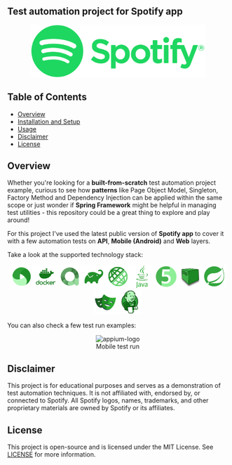 ## Test automation project for Spotify app

<p align="center">
  <img src="media/logo/Spotify_Logo_RGB_Green.png" alt="spotify-logo" width="400">
</p>

## Table of Contents
- [Overview](#overview)
- [Installation and Setup](#installation-and-setup)
- [Usage](#usage)
- [Disclaimer](#disclaimer)
- [License](#license)

## Overview
Whether you're looking for a **built-from-scratch** test automation project example, curious to see how **patterns** like Page Object Model, Singleton, Factory Method and Dependency Injection can be applied within the same scope or just wonder if **Spring Framework** might be helpful in managing test utilities - this repository could be a great thing to explore and play around! 

For this project I've used the latest public version of **Spotify app** to cover it with a few automation tests on **API**, **Mobile (Android)** and **Web** layers.

Take a look at the supported technology stack:
<p align="center">
<img src="media/icons/appium.png" alt="appium-logo" width="55"><img src="media/icons/docker.png" alt="docker-logo" width="55"><img src="media/icons/allure.png" alt="allure-logo" width="55"><img src="media/icons/gradle.png" alt="gradle-logo" width="55"><img src="media/icons/restassured.png" alt="restassured-logo" width="55"><img src="media/icons/java.png" alt="java-logo" width="55"><img src="media/icons/junit5.png" alt="junit5-logo" width="55"><img src="media/icons/selenoid.png" alt="selenoid-logo" width="55"><img src="media/icons/spring.png" alt="spring-logo" width="55"><img src="media/icons/playwright.png" alt="jenkins-logo" width="55"><img src="media/icons/jenkins.png" alt="jenkins-logo" width="55">
</p>

You can also check a few test run examples:

<p align="center">
<img src="media/gifs/mobile_test_run.gif" alt="appium-logo" width="400">
<br>
Mobile test run
</p>



## Disclaimer

This project is for educational purposes and serves as a demonstration of test automation techniques. It is not affiliated with, endorsed by, or connected to Spotify. All Spotify logos, names, trademarks, and other proprietary materials are owned by Spotify or its affiliates.

## License

This project is open-source and is licensed under the MIT License. See [LICENSE](./LICENSE) for more information.
